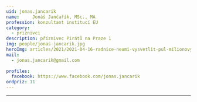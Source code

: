 ```yaml
---
uid: jonas.jancarik
name:     Jonáš Jančařík, MSc., MA
profession: konzultant institucí EU
category:
  - priznivci
description: příznivec Pirátů na Praze 1
img: people/jonas-jancarik.jpg
heroImg: articles/2021/2021-04-16-radnice-neumi-vysvetlit-pul-milionovy-pro-valentu.jpg
mail:
  - jonas.jancarik@gmail.com
 
profiles:
  facebook: https://www.facebook.com/jonas.jancarik
ordpriz: 11
---
```



---
